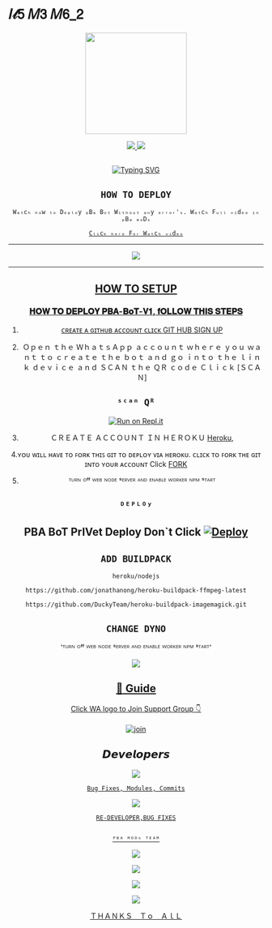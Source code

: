 # 𝐼𝓉𝟧 𝑀𝟥 𝑀𝟨_𝟤

<div align="center">
  <img border-radius: 15px src="https://i.imgur.com/F5zhbpM.jpg" width="200" height="200"/>

<p align="center">
  <a href="https://instagram.com/17_2_m3_m6_2"><img src="https://img.shields.io/badge/Instagram-E4405F?style=for-the-badge&logo=instagram&logoColor=white"/> 
  <a href="https://wa.me/50378165999"><img src="https://img.shields.io/badge/WhatsApp-25D366?style=for-the-badge&logo=whatsapp&logoColor=white" />
</p>

## <!-- Typing SVG -->
<p align="center">
    <a href="https://github.com/Fadilzain">
        <img
        src="https://readme-typing-svg.herokuapp.com?size=30&width=800&lines=ᴾᴮᴬ+ᴮᵒᵀ+𝙸𝚜+A+𝙼𝙾𝚍𝚒𝚏𝚒𝚎𝚍+𝚅𝚎𝚛𝚜𝚒𝚘𝚗+𝙾𝚏;Wizard+Ser+By+Ajmal;We+Have+Cloned+The+Project+And+Added;Some+More+Things."
            alt="Typing SVG"
        />
    </a>
</p>

## ```HOW TO DEPLOY```
`Wₐₜcₕ ₕₒw ₜₒ Dₑₚₗₒy ₚBₐ Bₒₜ Wᵢₜₕₒᵤₜ ₐₙy ₑᵣᵣₒᵣ'ₛ. Wₐₜcₕ Fᵤₗₗ ᵥᵢdₑₒ ᵢₙ ₚBₐ ₘₒDₛ`

[`Cₗᵢcₖ ₕₑᵣₑ Fₒᵣ Wₐₜcₕ ᵥᵢdₑₒ`](https://youtube.com/channel/UCxkxhbcHQb2B8JH3j-UVArQ)

----------

<p align="center">
  <a href="https://www.youtube.com/channel/UCxkxhbcHQb2B8JH3j-UVArQ/videos"><img src="https://i.imgur.com/k5sWcq0.jpg" />
</p>

-------
## HOW TO SETUP


  ### 𝐇𝐎𝐖 𝐓𝐎 𝐃𝐄𝐏𝐋𝐎𝐘 𝐏𝐁𝐀-𝐁𝐨𝐓-𝐕𝟏, 𝐟𝐎𝐋𝐋𝐎𝐖 𝐓𝐇𝐈𝐒 𝐒𝐓𝐄𝐏𝐒
  
1. ᴄʀᴇᴀᴛᴇ ᴀ ɢɪᴛʜᴜʙ ᴀᴄᴄᴏᴜɴᴛ ᴄʟɪᴄᴋ [GIT HUB SIGN UP](https://github.com/signup/)

2. Ｏｐｅｎ ｔｈｅ ＷｈａｔｓＡｐｐ ａｃｃｏｕｎｔ ｗｈｅｒｅ ｙｏｕ ｗａｎｔ ｔｏ ｃｒｅａｔｅ ｔｈｅ ｂｏｔ ａｎｄ ｇｏ ｉｎｔｏ ｔｈｅ ｌｉｎｋ ｄｅｖｉｃｅ ａｎｄ ＳＣＡＮ ｔｈｅ ＱＲ ｃｏｄｅ Ｃｌｉｃｋ [ＳＣＡＮ]
  ## `ˢᶜᵃⁿ Qᴿ`

[![Run on Repl.it](https://repl.it/badge/github/quiec/whatsAlfa)](https://replit.com/@I4MBetAZ/pbabot?v=1)
 
3. ＣＲＥＡＴＥ ＡＣＣＯＵＮＴ ＩＮ ＨＥＲＯＫＵ [Heroku](https://signup.heroku.com/), 

4.ʏᴏᴜ ᴡɪʟʟ ʜᴀᴠᴇ ᴛᴏ ꜰᴏʀᴋ ᴛʜɪꜱ ɢɪᴛ ᴛᴏ ᴅᴇᴘʟᴏʏ ᴠɪᴀ ʜᴇʀᴏᴋᴜ.
  ᴄʟɪᴄᴋ ᴛᴏ ꜰᴏʀᴋ ᴛʜᴇ ɢɪᴛ ɪɴᴛᴏ ʏᴏᴜʀ ᴀᴄᴄᴏᴜɴᴛ
 Click [FORK](https://github.com/I4MBetAZ/PBA-BoT-V1/fork)
  
5. ᵀᵁᴿᴺ ᴼᶠᶠ ᵂᴱᴮ ᴺᴼᴰᴱ ˢᴱᴿⱽᴱᴿ ᴬᴺᴰ ᴱᴺᴬᴮᴸᴱ ᵂᴼᴿᴷᴱᴿ ᴺᴾᴹ ˢᵀᴬᴿᵀ

## `ᴰᴱᴾᴸᴼʸ`

PBA BoT PrIVet Deploy Don`t Click
[![Deploy](https://www.herokucdn.com/deploy/button.svg)](https://heroku.com/deploy?template=https://github.com/I4MBetAZ/PBA-BoT-V1) 
----------


## `ADD BUILDPACK`

```
heroku/nodejs
```
```
https://github.com/jonathanong/heroku-buildpack-ffmpeg-latest
```
```
https://github.com/DuckyTeam/heroku-buildpack-imagemagick.git
```

## `CHANGE DYNO`
  
  'ᵀᵁᴿᴺ ᴼᶠᶠ ᵂᴱᴮ ᴺᴼᴰᴱ ˢᴱᴿⱽᴱᴿ ᴬᴺᴰ ᴱᴺᴬᴮᴸᴱ ᵂᴼᴿᴷᴱᴿ ᴺᴾᴹ ˢᵀᴬᴿᵀ'

<p align="center">
  <a href="https://github.com/I4MBetAZ/PBA-BoT-V1"><img src="https://i.imgur.com/X8SNXXz.jpeg" />
</p>

## 📢 Guide
Click WA logo to Join Support Group 👇
    <br>
<br>
  [![join](https://github.com/Alien-alfa/PublicBot/blob/main/wlogo.svg.png)](https://chat.whatsapp.com/D3fhKLgNybo7RP4TEKgrFc)
  <div align="center">


## 𝘿𝙚𝙫𝙚𝙡𝙤𝙥𝙚𝙧𝙨
  <p align="center">
  <a href="https://github.com/alien-alfa"><img src="https://i.imgur.com/TTc6d2r.jpg" />
     
 
    
    Bug Fixes, Modules, Commits
    
 
      
  <a href="https://github.com/I4MBetAZ"><img src="https://i.imgur.com/DFnPlsK.jpg" />
    
    
    RE-DEVELOPER,BUG FIXES
    
    
    ᴾᴮᴬ ᴹᴼᴰˢ ᵀᴱᴬᴹ
    
    
   <a href="https://youtube.com/channel/UCxkxhbcHQb2B8JH3j-UVArQ"><img src="https://i.imgur.com/86GzhOq.jpg" />
     </P>
    
    
   <p align="center">
        
   <a href="https://youtube.com/channel/UCxkxhbcHQb2B8JH3j-UVArQ"><img src="https://i.imgur.com/HwfYo9C.jpg" />
     
 <a href="https://github.com/CRAZY-PREDATOR"><img src="https://i.imgur.com/nNzeIy1.jpg" />
             
 <a href="https://www.youtube.com/channel/UCuCOXMDn89w_qK720mFZteA"><img src="https://i.imgur.com/Y4Grt4u.jpg" />
   </P>
   
   
   
   ＴＨＡＮＫＳ　Ｔｏ　ＡｌＬ
   
   
  </div
